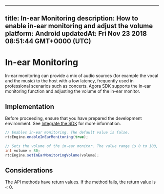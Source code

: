 
---
title: In-ear Monitoring
description: How to enable in-ear monitoring and adjust the volume
platform: Android
updatedAt: Fri Nov 23 2018 08:51:44 GMT+0000 (UTC)
---
# In-ear Monitoring
In-ear monitoring can provide a mix of audio sources (for example the vocal and the music) to the host with a low latency, frequently used in professional scenarios such as concerts.
Agora SDK supports the in-ear monitoring function and adjusting the volume of the in-ear monitor.

## Implementation
Before proceeding, ensure that you have prepared the development environment. See [Integrate the SDK](../../en/Video/android_video.md) for more information.

```java
// Enables in-ear monitoring. The default value is false.
rtcEngine.enableInEarMonitoring(true);
  
// Sets the volume of the in-ear monitor. The value range is 0 to 100, and the default is 100 which represents the original volume captured by the microphone.
int volume = 80;
rtcEngine.setInEarMonitoringVolume(volume);
```
	 

## Considerations

The API methods have return values. If the method fails, the return value is < 0.
